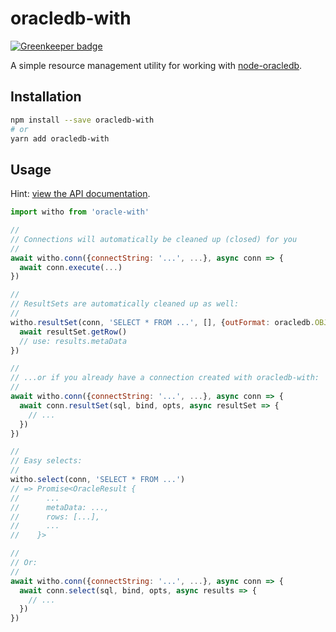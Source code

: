 # oracledb-with

[![Greenkeeper badge](https://badges.greenkeeper.io/jrop/oracledb-with.svg)](https://greenkeeper.io/)

A simple resource management utility for working with [node-oracledb](https://github.com/oracle/node-oracledb).

## Installation

```sh
npm install --save oracledb-with
# or
yarn add oracledb-with
```

## Usage

Hint: [view the API documentation](https://jrop.github.io/oracledb-with).


```js
import witho from 'oracle-with'

//
// Connections will automatically be cleaned up (closed) for you
//
await witho.conn({connectString: '...', ...}, async conn => {
  await conn.execute(...)
})

//
// ResultSets are automatically cleaned up as well:
//
witho.resultSet(conn, 'SELECT * FROM ...', [], {outFormat: oracledb.OBJECT}, async (resultSet, results) => {
  await resultSet.getRow()
  // use: results.metaData
})

//
// ...or if you already have a connection created with oracledb-with:
//
await witho.conn({connectString: '...', ...}, async conn => {
  await conn.resultSet(sql, bind, opts, async resultSet => {
    // ...
  })
})

//
// Easy selects:
//
witho.select(conn, 'SELECT * FROM ...')
// => Promise<OracleResult {
//      ...
//      metaData: ...,
//      rows: [...],
//      ...
//    }>

//
// Or:
//
await witho.conn({connectString: '...', ...}, async conn => {
  await conn.select(sql, bind, opts, async results => {
    // ...
  })
})
```
